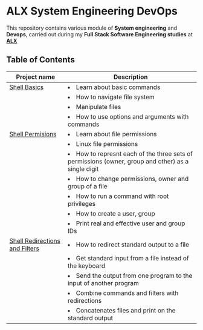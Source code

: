 # ALX System Engineering DevOps 
This repository contains various module of **System engineering** and  **Devops**, carried out during my **Full Stack Software Engineering studies** at **[ALX](https://www.alxafrica.com)**

## Table of Contents
| Project name | Description|
| ------------ | -----------|
| [Shell Basics](0x00-shell_basics)                 |<li>Learn about basic commands</li>|
|                                                   |<li>How to navigate file system</li>|
|                                                   |<li>Manipulate files</li>|
|                                                   |<li>How to use options and arguments with commands</li></ul>|
| [Shell Permisions](0x01-shell_permisions)                 |<li>Learn about file permissions</li>|
|                                                           |<li>Linux file permissions</li>|
|                                                           |<li>How to represnt each of the three sets of permissions (owner, group and other) as a single digit</li>|
|                                                           |<li>How to change permissions, owner and group of a file</li>|
|                                                           |<li>How to run a command with root privileges</li>|
|                                                           |<li>How to create a user, group</li>|
|                                                           |<li>Print real and effective user and group IDs</li></ul>|
| [Shell Redirections and Filters](0x02-shell_redirections)    |<li>How to redirect standard output to a file</li>|
|                                                              |<li>Get standard input from a file instead of the keyboard</li>|
|                                                              |<li>Send the output from one program to the input of another program</li>|
|                                                              |<li>Combine commands and filters with redirections</li>|
|                                                           |<li>Concatenates files and print on the standard output</li>|
